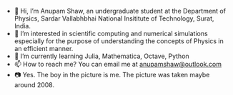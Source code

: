 - 👋 Hi, I’m Anupam Shaw, an undergraduate student at the Department of Physics, Sardar Vallabhbhai National Insititute of Technology, Surat, India.
- 👀 I’m interested in scientific computing and numerical simulations especially for the purpose of understanding the concepts of Physics in an efficient manner.
- 🌱 I’m currently learning Julia, Mathematica, Octave, Python
- 📫 How to reach me? You can email me at anupamshaw@outlook.com
- 📷 Yes. The boy in the picture is me. The picture was taken maybe around 2008.

<!--- 💞️ I’m looking to collaborate on anything that includes learning and implementation of computational tools for visualising and modelling physical concepts.--->
<!---
AnupamShaw/AnupamShaw is a ✨ special ✨ repository because its `README.md` (this file) appears on your GitHub profile.
You can click the Preview link to take a look at your changes.
--->
